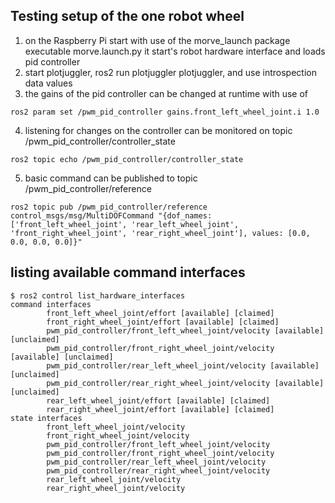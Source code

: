## Testing setup of the one robot wheel
1. on the Raspberry Pi start with use of the morve_launch package executable morve.launch.py it start's robot hardware interface and loads pid controller
2. start plotjuggler, ros2 run plotjuggler plotjuggler, and use introspection data values
3. the gains of the pid controller can be changed at runtime with use of
```
ros2 param set /pwm_pid_controller gains.front_left_wheel_joint.i 1.0

``` 
4. listening for changes on the controller can be monitored on topic /pwm_pid_controller/controller_state
```
ros2 topic echo /pwm_pid_controller/controller_state

```
5. basic command can be published to topic /pwm_pid_controller/reference
```
ros2 topic pub /pwm_pid_controller/reference control_msgs/msg/MultiDOFCommand "{dof_names: ['front_left_wheel_joint', 'rear_left_wheel_joint', 'front_right_wheel_joint', 'rear_right_wheel_joint'], values: [0.0, 0.0, 0.0, 0.0]}"
```

## listing available command interfaces
```
$ ros2 control list_hardware_interfaces
command interfaces
        front_left_wheel_joint/effort [available] [claimed]
        front_right_wheel_joint/effort [available] [claimed]
        pwm_pid_controller/front_left_wheel_joint/velocity [available] [unclaimed]
        pwm_pid_controller/front_right_wheel_joint/velocity [available] [unclaimed]
        pwm_pid_controller/rear_left_wheel_joint/velocity [available] [unclaimed]
        pwm_pid_controller/rear_right_wheel_joint/velocity [available] [unclaimed]
        rear_left_wheel_joint/effort [available] [claimed]
        rear_right_wheel_joint/effort [available] [claimed]
state interfaces
        front_left_wheel_joint/velocity
        front_right_wheel_joint/velocity
        pwm_pid_controller/front_left_wheel_joint/velocity
        pwm_pid_controller/front_right_wheel_joint/velocity
        pwm_pid_controller/rear_left_wheel_joint/velocity
        pwm_pid_controller/rear_right_wheel_joint/velocity
        rear_left_wheel_joint/velocity
        rear_right_wheel_joint/velocity
```
